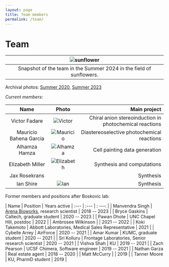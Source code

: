 ```yaml
---
layout: page
title: Team members
permalink: /team/
---
```

# Team

|![sunflower](/_assets/20240921_group_photo.jpg)|
|:--:|
|Snapshot of the team in the Summer 2024 in the field of sunflowers.|

Archival photos: [Summer 2020](/_assets/sunflowers.JPG), [Summer 2023](/_assets/DSC_0564.jpeg)


*Current members:*

|  Name            | Photo | Main project
:-----------------:|:-----:|-----------------:
Victor Fadare |![Victor](/_assets/victor.JPG) | Chiral anion stereoinduction in photochemical reactions
Mauricio Bahena Garcia |![Mauricio](/_assets/mauricio.JPG) | Diastereoselective photochemical reactions
Alhamza Hamza |![Alhamza](/_assets/alhamza.JPG/) | Cell painting data generation
Elizabeth Miller |![Elizabeth](/_assets/elizabeth.JPG) | Synthesis and computations
Jax Rosekrans | | Synthesis
Ian Shire |![Ian](/_assets/ian_shire.jpeg) | Synthesis

Former members and positions after Boskovic lab: 

| Name | Position | Years active
| :---   | :--- | : ---: |
| Manvendra Singh | [Arena Bioworks](https://arenabio.works/), research scientist | 2018 -- 2023 |
| Bryce Gaskins | Caltech, graduate student | 2020 -- 2023 |
| Pawan Dhote | UNC Chapel Hill, postdoc | 2022 |
| Ambrosee Wilkinson | | 2021 -- 2022 |
| Koki Takemoto | Abbott Laboratories, Medical Sales Representative | 2021 |
| Cybelle Arrey | AirForce | 2020 -- 2021 |
| Amar Kumar | KUMC, graduate student | 2020 -- 2021 |
| Sri Kolluru | Frontage Laboratories, Senior research scientist | 2020 -- 2021 |
| Vishva Shah | KU | 2019 -- 2021 |
| Zach Pearson | UCSF Chimera, Software engineer | 2019 -- 2021 |
| Nathan Garza | Real estate agent | 2018 -- 2020 |
| Matt McCurry | | 2019 |
| Tanner Moore | KU, PharmD student | 2019 |
